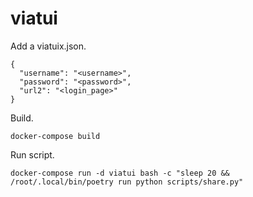 # viatui

Add a viatuix.json.

```
{
  "username": "<username>",
  "password": "<password>",
  "url2": "<login_page>"
}
```

Build.

```
docker-compose build
```

Run script.

```
docker-compose run -d viatui bash -c "sleep 20 && /root/.local/bin/poetry run python scripts/share.py"
```

